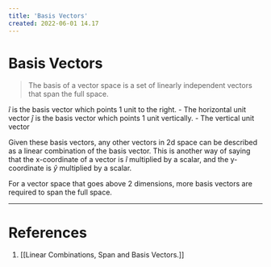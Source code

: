```yaml
---
title: 'Basis Vectors'
created: 2022-06-01 14.17
---
```

# Basis Vectors
> The basis of a vector space is a set of linearly independent vectors that span the full space.
 
$\hat{i}$ is the basis vector which points 1 unit to the right.
	- The horizontal unit vector
$\hat{j}$ is the basis vector which points 1 unit vertically.
	- The vertical unit vector

Given these basis vectors, any other vectors in 2d space can be described as a linear combination of the basis vector. This is another way of saying that the x-coordinate of a vector is $\hat{i}$ multiplied by a scalar, and the y-coordinate is $\hat{y}$ multiplied by a scalar.

For a vector space that goes above 2 dimensions, more basis vectors are required to span the full space.

---
# References
1. [[Linear Combinations, Span and Basis Vectors.]]